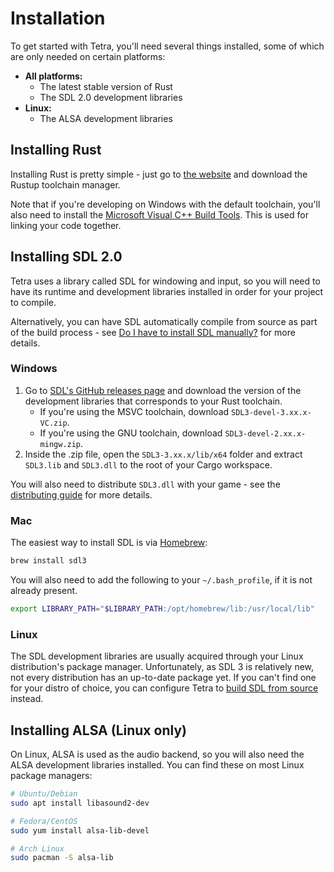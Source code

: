 # Installation

To get started with Tetra, you'll need several things installed, some of which are only needed on certain platforms:

* **All platforms:**
    * The latest stable version of Rust
    * The SDL 2.0 development libraries
* **Linux:**
    * The ALSA development libraries

## Installing Rust

Installing Rust is pretty simple - just go to [the website](https://www.rust-lang.org/tools/install) and download the Rustup toolchain manager.

Note that if you're developing on Windows with the default toolchain, you'll also need to install the [Microsoft Visual C++ Build Tools](https://www.visualstudio.com/downloads/#build-tools-for-visual-studio-2017). This is used for linking your code together.

## Installing SDL 2.0

Tetra uses a library called SDL for windowing and input, so you will need to have its runtime and development libraries installed in order for your project to compile.

Alternatively, you can have SDL automatically compile from source as part of the build process - see [Do I have to install SDL manually?](./faq.md/#do-i-have-to-install-sdl-manually) for more details. 

### Windows

1. Go to [SDL's GitHub releases page](https://github.com/libsdl-org/SDL/releases) and download the version of the development libraries that corresponds to your Rust toolchain.
    * If you're using the MSVC toolchain, download `SDL3-devel-3.xx.x-VC.zip`.
    * If you're using the GNU toolchain, download `SDL3-devel-2.xx.x-mingw.zip`.
2. Inside the .zip file, open the `SDL3-3.xx.x/lib/x64` folder and extract `SDL3.lib` and `SDL3.dll` to the root of your Cargo workspace.

You will also need to distribute `SDL3.dll` with your game - see the [distributing guide](./distributing.md) for more details.

### Mac

The easiest way to install SDL is via [Homebrew](http://brew.sh/):

```bash
brew install sdl3
```

You will also need to add the following to your `~/.bash_profile`, if it is not already present.

```bash
export LIBRARY_PATH="$LIBRARY_PATH:/opt/homebrew/lib:/usr/local/lib"
```

### Linux

The SDL development libraries are usually acquired through your Linux distribution's package manager. Unfortunately, as SDL 3 is relatively new, not every distribution has an up-to-date package yet. If you can't find one for your distro of choice, you can configure Tetra to [build SDL from source](./faq.md/#do-i-have-to-install-sdl-manually) instead.

## Installing ALSA (Linux only)

On Linux, ALSA is used as the audio backend, so you will also need the ALSA development libraries installed. You can find these on most Linux package managers:

```bash
# Ubuntu/Debian
sudo apt install libasound2-dev

# Fedora/CentOS
sudo yum install alsa-lib-devel

# Arch Linux
sudo pacman -S alsa-lib
```
